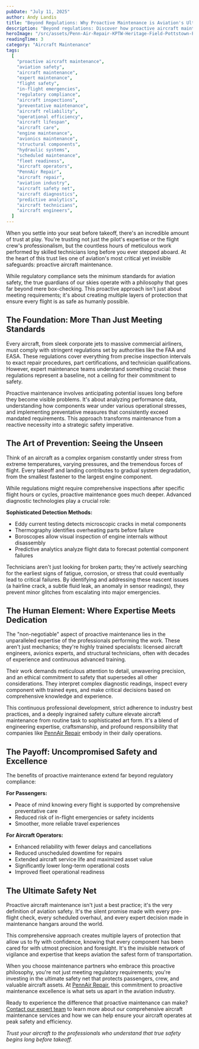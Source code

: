 ```yaml
---
pubDate: "July 11, 2025"
author: Andy Landis
title: "Beyond Regulations: Why Proactive Maintenance is Aviation's Ultimate Safety Net"
description: "Beyond regulations: Discover how proactive aircraft maintenance ensures ultimate aviation safety. Learn about expert inspections, advanced diagnostics, and the crucial human element from trusted providers like PennAir Repair."
heroImage: "/src/assets/Penn-Air-Repair-KPTW-Heritage-Field-Pottstown-PA-proactive-maintenance.webp"
readingTime: 3
category: "Aircraft Maintenance"
tags:
  [
    "proactive aircraft maintenance",
    "aviation safety",
    "aircraft maintenance",
    "expert maintenance",
    "flight safety",
    "in-flight emergencies",
    "regulatory compliance",
    "aircraft inspections",
    "preventative maintenance",
    "aircraft reliability",
    "operational efficiency",
    "aircraft lifespan",
    "aircraft care",
    "engine maintenance",
    "avionics maintenance",
    "structural components",
    "hydraulic systems",
    "scheduled maintenance",
    "fleet readiness",
    "aircraft operators",
    "PennAir Repair",
    "aircraft repair",
    "aviation industry",
    "aircraft safety net",
    "aircraft diagnostics",
    "predictive analytics",
    "aircraft technicians",
    "aircraft engineers",
  ]
---
```


When you settle into your seat before takeoff, there's an incredible amount of trust at play. You're trusting not just the pilot's expertise or the flight crew's professionalism, but the countless hours of meticulous work performed by skilled technicians long before you ever stepped aboard. At the heart of this trust lies one of aviation's most critical yet invisible safeguards: proactive aircraft maintenance.

While regulatory compliance sets the minimum standards for aviation safety, the true guardians of our skies operate with a philosophy that goes far beyond mere box-checking. This proactive approach isn't just about meeting requirements; it's about creating multiple layers of protection that ensure every flight is as safe as humanly possible.

## The Foundation: More Than Just Meeting Standards

Every aircraft, from sleek corporate jets to massive commercial airliners, must comply with stringent regulations set by authorities like the FAA and EASA. These regulations cover everything from precise inspection intervals to exact repair procedures, part certifications, and technician qualifications. However, expert maintenance teams understand something crucial: these regulations represent a baseline, not a ceiling for their commitment to safety.

Proactive maintenance involves anticipating potential issues long before they become visible problems. It's about analyzing performance data, understanding how components wear under various operational stresses, and implementing preventative measures that consistently exceed mandated requirements. This approach transforms maintenance from a reactive necessity into a strategic safety imperative.

## The Art of Prevention: Seeing the Unseen

Think of an aircraft as a complex organism constantly under stress from extreme temperatures, varying pressures, and the tremendous forces of flight. Every takeoff and landing contributes to gradual system degradation, from the smallest fastener to the largest engine component.

While regulations might require comprehensive inspections after specific flight hours or cycles, proactive maintenance goes much deeper. Advanced diagnostic technologies play a crucial role:

**Sophisticated Detection Methods:**

- Eddy current testing detects microscopic cracks in metal components
- Thermography identifies overheating parts before failure
- Boroscopes allow visual inspection of engine internals without disassembly
- Predictive analytics analyze flight data to forecast potential component failures

Technicians aren't just looking for broken parts; they're actively searching for the earliest signs of fatigue, corrosion, or stress that could eventually lead to critical failures. By identifying and addressing these nascent issues (a hairline crack, a subtle fluid leak, an anomaly in sensor readings), they prevent minor glitches from escalating into major emergencies.

## The Human Element: Where Expertise Meets Dedication

The "non-negotiable" aspect of proactive maintenance lies in the unparalleled expertise of the professionals performing the work. These aren't just mechanics; they're highly trained specialists: licensed aircraft engineers, avionics experts, and structural technicians, often with decades of experience and continuous advanced training.

Their work demands meticulous attention to detail, unwavering precision, and an ethical commitment to safety that supersedes all other considerations. They interpret complex diagnostic readings, inspect every component with trained eyes, and make critical decisions based on comprehensive knowledge and experience.

This continuous professional development, strict adherence to industry best practices, and a deeply ingrained safety culture elevate aircraft maintenance from routine task to sophisticated art form. It's a blend of engineering expertise, craftsmanship, and profound responsibility that companies like [PennAir Repair](/) embody in their daily operations.

## The Payoff: Uncompromised Safety and Excellence

The benefits of proactive maintenance extend far beyond regulatory compliance:

**For Passengers:**

- Peace of mind knowing every flight is supported by comprehensive preventative care
- Reduced risk of in-flight emergencies or safety incidents
- Smoother, more reliable travel experiences

**For Aircraft Operators:**

- Enhanced reliability with fewer delays and cancellations
- Reduced unscheduled downtime for repairs
- Extended aircraft service life and maximized asset value
- Significantly lower long-term operational costs
- Improved fleet operational readiness

## The Ultimate Safety Net

Proactive aircraft maintenance isn't just a best practice; it's the very definition of aviation safety. It's the silent promise made with every pre-flight check, every scheduled overhaul, and every expert decision made in maintenance hangars around the world.

This comprehensive approach creates multiple layers of protection that allow us to fly with confidence, knowing that every component has been cared for with utmost precision and foresight. It's the invisible network of vigilance and expertise that keeps aviation the safest form of transportation.

When you choose maintenance partners who embrace this proactive philosophy, you're not just meeting regulatory requirements; you're investing in the ultimate safety net that protects passengers, crew, and valuable aircraft assets. At [PennAir Repair](/), this commitment to proactive maintenance excellence is what sets us apart in the aviation industry.

Ready to experience the difference that proactive maintenance can make? [Contact our expert team](/#contact-us) to learn more about our comprehensive aircraft maintenance services and how we can help ensure your aircraft operates at peak safety and efficiency.

_Trust your aircraft to the professionals who understand that true safety begins long before takeoff._
